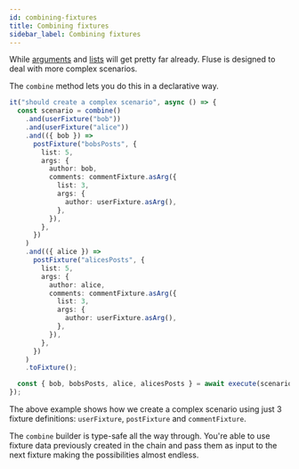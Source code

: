 ```yaml
---
id: combining-fixtures
title: Combining fixtures
sidebar_label: Combining fixtures
---
```


While [arguments](./supplying-arguments.md) and [lists](./making-lists.md) will get pretty far already. Fluse is designed to deal with more complex scenarios.

The `combine` method lets you do this in a declarative way.

```typescript
it("should create a complex scenario", async () => {
  const scenario = combine()
    .and(userFixture("bob"))
    .and(userFixture("alice"))
    .and(({ bob }) =>
      postFixture("bobsPosts", {
        list: 5,
        args: {
          author: bob,
          comments: commentFixture.asArg({
            list: 3,
            args: {
              author: userFixture.asArg(),
            },
          }),
        },
      })
    )
    .and(({ alice }) =>
      postFixture("alicesPosts", {
        list: 5,
        args: {
          author: alice,
          comments: commentFixture.asArg({
            list: 3,
            args: {
              author: userFixture.asArg(),
            },
          }),
        },
      })
    )
    .toFixture();

  const { bob, bobsPosts, alice, alicesPosts } = await execute(scenario);
});
```

The above example shows how we create a complex scenario using just 3 fixture definitions: `userFixture`, `postFixture` and `commentFixture`.

The `combine` builder is type-safe all the way through. You're able to use fixture data previously created in the chain and pass them as input to the next fixture making the possibilities almost endless.

